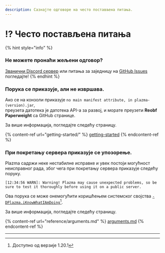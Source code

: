 ```yaml
---
description: Сазнајте одговоре на често постављена питања.
---
```


# ⁉️ Често постављена питања

{% hint style="info" %}

### Не можете пронаћи жељени одговор?

[Званични Discord сервер](https://discord.gg/MmfC52K8A8) или питања за заједницу на [GitHub Issues](https://github.com/PlazmaMC/PlazmaBukkit/issues) погледајте!
{% endhint %}

### Порука се приказује, али не извршава.

Ако се на конзоли приказује `no main manifest attribute, in plazma-(version).jar`,\
преузета датотека је датотека API-а за развој, и морате преузети **Reobf Paperweight** са GitHub странице.

За више информација, погледајте следећу страницу.

{% content-ref url="getting-started/" %}
[getting-started](getting-started#id-2)
{% endcontent-ref %}

### При покретању сервера приказује се упозорење.

Plazma садржи неке нестабилне исправке и увек постоји могућност неисправног рада, због чега при покретању сервера приказује следећу поруку.

```log
[12:34:56 WARN]: Warning! Plazma may cause unexpected problems, so be sure to test it thoroughly before using it on a public server.
```

Ова порука се може онемогућити коришћењем системског својства [`-DPlazma.iKnowWhatIAmDoing`](#user-content-fn-1)[^1].

За више информација, погледајте следећу страницу.

{% content-ref url="reference/arguments.md" %}
[arguments.md](reference/arguments.md#plazma.iknowwhatiamdoing)
{% endcontent-ref %}

***

[^1]: Доступно од верзије 1.20.1
